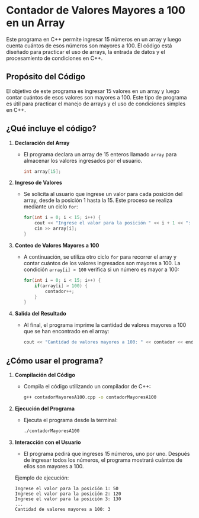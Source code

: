 # Contador de Valores Mayores a 100 en un Array

Este programa en C++ permite ingresar 15 números en un array y luego cuenta cuántos de esos números son mayores a 100. El código está diseñado para practicar el uso de arrays, la entrada de datos y el procesamiento de condiciones en C++.

## Propósito del Código

El objetivo de este programa es ingresar 15 valores en un array y luego contar cuántos de esos valores son mayores a 100. Este tipo de programa es útil para practicar el manejo de arrays y el uso de condiciones simples en C++.

## ¿Qué incluye el código?

1. **Declaración del Array**
   - El programa declara un array de 15 enteros llamado `array` para almacenar los valores ingresados por el usuario.
     ```cpp
     int array[15];
     ```

2. **Ingreso de Valores**
   - Se solicita al usuario que ingrese un valor para cada posición del array, desde la posición 1 hasta la 15. Este proceso se realiza mediante un ciclo `for`:
     ```cpp
     for(int i = 0; i < 15; i++) {
         cout << "Ingrese el valor para la posición " << i + 1 << ": ";
         cin >> array[i];
     }
     ```

3. **Conteo de Valores Mayores a 100**
   - A continuación, se utiliza otro ciclo `for` para recorrer el array y contar cuántos de los valores ingresados son mayores a 100. La condición `array[i] > 100` verifica si un número es mayor a 100:
     ```cpp
     for(int i = 0; i < 15; i++) {
         if(array[i] > 100) {
             contador++;
         }
     }
     ```

4. **Salida del Resultado**
   - Al final, el programa imprime la cantidad de valores mayores a 100 que se han encontrado en el array:
     ```cpp
     cout << "Cantidad de valores mayores a 100: " << contador << endl;
     ```

## ¿Cómo usar el programa?

1. **Compilación del Código**
   - Compila el código utilizando un compilador de C++:
     ```bash
     g++ contadorMayoresA100.cpp -o contadorMayoresA100
     ```

2. **Ejecución del Programa**
   - Ejecuta el programa desde la terminal:
     ```bash
     ./contadorMayoresA100
     ```

3. **Interacción con el Usuario**
   - El programa pedirá que ingreses 15 números, uno por uno. Después de ingresar todos los números, el programa mostrará cuántos de ellos son mayores a 100.

   Ejemplo de ejecución:
   ```plaintext
   Ingrese el valor para la posición 1: 50
   Ingrese el valor para la posición 2: 120
   Ingrese el valor para la posición 3: 130
   ...
   Cantidad de valores mayores a 100: 3
